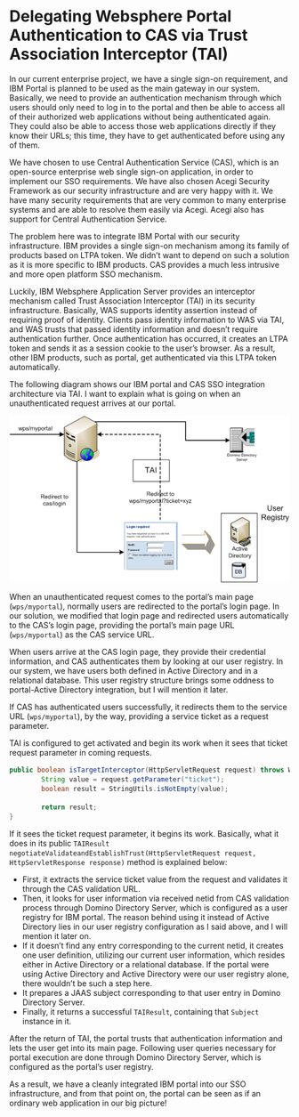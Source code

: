 # Delegating Websphere Portal Authentication to CAS via Trust Association Interceptor (TAI)
In our current enterprise project, we have a single sign-on requirement, and IBM Portal is planned to be used as the main 
gateway in our system. Basically, we need to provide an authentication mechanism through which users should only need to 
log in to the portal and then be able to access all of their authorized web applications without being authenticated again. 
They could also be able to access those web applications directly if they know their URLs; this time, they have to get authenticated before using any of them.

We have chosen to use Central Authentication Service (CAS), which is an open-source enterprise web single sign-on application, 
in order to implement our SSO requirements. We have also chosen Acegi Security Framework as our security infrastructure 
and are very happy with it. We have many security requirements that are very common to many enterprise systems and are 
able to resolve them easily via Acegi. Acegi also has support for Central Authentication Service.

The problem here was to integrate IBM Portal with our security infrastructure. IBM provides a single sign-on mechanism 
among its family of products based on LTPA token. We didn’t want to depend on such a solution as it is more specific to 
IBM products. CAS provides a much less intrusive and more open platform SSO mechanism.

Luckily, IBM Websphere Application Server provides an interceptor mechanism called Trust Association Interceptor (TAI) 
in its security infrastructure. Basically, WAS supports identity assertion instead of requiring proof of identity. Clients 
pass identity information to WAS via TAI, and WAS trusts that passed identity information and doesn’t require authentication 
further. Once authentication has occurred, it creates an LTPA token and sends it as a session cookie to the user’s browser. 
As a result, other IBM products, such as portal, get authenticated via this LTPA token automatically.

The following diagram shows our IBM portal and CAS SSO integration architecture via TAI. I want to explain what is going 
on when an unauthenticated request arrives at our portal.

![](images/cas_tai_integration.png)

When an unauthenticated request comes to the portal’s main page (`wps/myportal`), normally users are redirected to the 
portal’s login page. In our solution, we modified that login page and redirected users automatically to the CAS’s login 
page, providing the portal’s main page URL (`wps/myportal`) as the CAS service URL.

When users arrive at the CAS login page, they provide their credential information, and CAS authenticates them by looking 
at our user registry. In our system, we have users both defined in Active Directory and in a relational database. This 
user registry structure brings some oddness to portal-Active Directory integration, but I will mention it later.

If CAS has authenticated users successfully, it redirects them to the service URL (`wps/myportal`), by the way, providing 
a service ticket as a request parameter.

TAI is configured to get activated and begin its work when it sees that ticket request parameter in coming requests.
```java
public boolean isTargetInterceptor(HttpServletRequest request) throws WebTrustAssociationException {
        String value = request.getParameter("ticket");
        boolean result = StringUtils.isNotEmpty(value);       

        return result;
}
```
If
it sees the ticket request parameter, it begins its work. Basically, what it does in its public
`TAIResult negotiateValidateandEstablishTrust(HttpServletRequest request, HttpServletResponse response)` method is
explained below:
- First, it extracts the service ticket value from the request and validates it through the CAS validation URL.
- Then, it looks for user information via received netid from CAS validation process through Domino Directory Server, which is configured as a user registry for IBM portal. The reason behind using it instead of Active Directory lies in our user registry configuration as I said above, and I will mention it later on.
- If it doesn’t find any entry corresponding to the current netid, it creates one user definition, utilizing our current user information, which resides either in Active Directory or a relational database. If the portal were using Active Directory and Active Directory were our user registry alone, there wouldn’t be such a step here.
- It prepares a JAAS subject corresponding to that user entry in Domino Directory Server.
- Finally, it returns a successful `TAIResult`, containing that `Subject` instance in it.

After the return of TAI, the portal trusts that authentication information and lets the user get into its main page. 
Following user queries necessary for portal execution are done through Domino Directory Server, which is configured as 
the portal’s user registry.

As a result, we have a cleanly integrated IBM portal into our SSO infrastructure, and from that point on, the portal can 
be seen as if an ordinary web application in our big picture!
